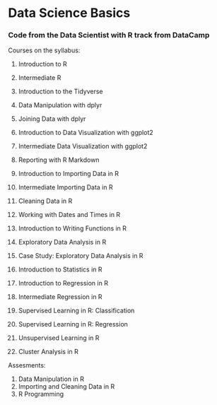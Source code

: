 # Data Science Basics

### Code from the Data Scientist with R track from DataCamp

Courses on the syllabus: 

1. Introduction to R
2. Intermediate R
3. Introduction to the Tidyverse
4. Data Manipulation with dplyr
5. Joining Data with dplyr
6. Introduction to Data Visualization with ggplot2
7. Intermediate Data Visualization with ggplot2

8. Reporting with R Markdown
9. Introduction to Importing Data in R
10. Intermediate Importing Data in R
11. Cleaning Data in R
12. Working with Dates and Times in R

13. Introduction to Writing Functions in R

14. Exploratory Data Analysis in R
15. Case Study: Exploratory Data Analysis in R
16. Introduction to Statistics in R
17. Introduction to Regression in R
18. Intermediate Regression in R
19. Supervised Learning in R: Classification
20. Supervised Learning in R: Regression
21. Unsupervised Learning in R
22. Cluster Analysis in R

Assesments: 

1. Data Manipulation in R
2. Importing and Cleaning Data in R
3. R Programming
